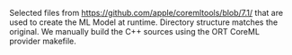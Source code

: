 Selected files from https://github.com/apple/coremltools/blob/7.1/ that are used to create the ML Model at runtime.
Directory structure matches the original.
We manually build the C++ sources using the ORT CoreML provider makefile.
